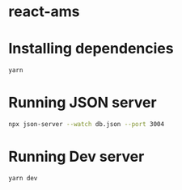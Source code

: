 # react-ams
# Installing dependencies
```bash
yarn
```
# Running JSON server
```bash
npx json-server --watch db.json --port 3004
```
# Running Dev server
```bash
yarn dev
```
